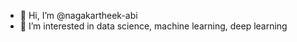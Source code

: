 - 👋 Hi, I’m @nagakartheek-abi
- 👀 I’m interested in data science, machine learning, deep learning

<!---
nagakartheek-abi/nagakartheek-abi is a ✨ special ✨ repository because its `README.md` (this file) appears on your GitHub profile.
You can click the Preview link to take a look at your changes.
--->

